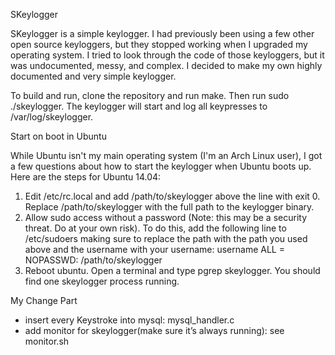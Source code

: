 SKeylogger

SKeylogger is a simple keylogger. I had previously been using a few other open source keyloggers, but they stopped working when I upgraded my operating system. I tried to look through the code of those keyloggers, but it was undocumented, messy, and complex. I decided to make my own highly documented and very simple keylogger.

To build and run, clone the repository and run make. Then run sudo ./skeylogger. The keylogger will start and log all keypresses to /var/log/skeylogger.

Start on boot in Ubuntu

While Ubuntu isn't my main operating system (I'm an Arch Linux user), I got a few questions about how to start the keylogger when Ubuntu boots up. Here are the steps for Ubuntu 14.04:

1. Edit /etc/rc.local and add /path/to/skeylogger above the line with exit 0. Replace /path/to/skeylogger with the full path to the keylogger binary.
2. Allow sudo access without a password (Note: this may be a security threat. Do at your own risk). To do this, add the following line to /etc/sudoers making sure to replace the path with the path you used above and the username with your username:
       username ALL = NOPASSWD: /path/to/skeylogger
3. Reboot ubuntu. Open a terminal and type pgrep skeylogger. You should find one skeylogger process running.

My Change Part

- insert every Keystroke into mysql: mysql_handler.c
- add monitor for skeylogger(make sure it’s always running): see monitor.sh


